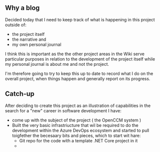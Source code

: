 ## Why a blog
Decided today that I need to keep track of what is happening in this project outside of:

- the project itself
- the narrative and
- my own personal journal

I think this is important as the the other project areas in the Wiki serve particular purposes in relation to the development of the project itself while my personal journal is about me and not the project. 

I'm therefore going to try to keep this up to date to record what I do on the overall project, when things happen and generally report on its progress. 

## Catch-up

After deciding to create this project as an illustration of capabilities in the search for a "new" career in software development I have:

- come up with the subject of the project ( the OpenCCM system )
- Built the very basic infrastriucture that wil be required to do the development within the Azure DevOps ecosystem and started to pull toigfether the becesaary bits and pieces, which to start wit hare:
    - Git repo for the code with a template .NET Core project in it
    - 


